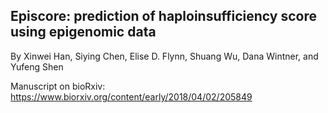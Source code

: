 ## Episcore: prediction of haploinsufficiency score using epigenomic data

By Xinwei Han, Siying Chen, Elise D. Flynn, Shuang Wu, Dana Wintner, and Yufeng Shen

Manuscript on bioRxiv: https://www.biorxiv.org/content/early/2018/04/02/205849

 
